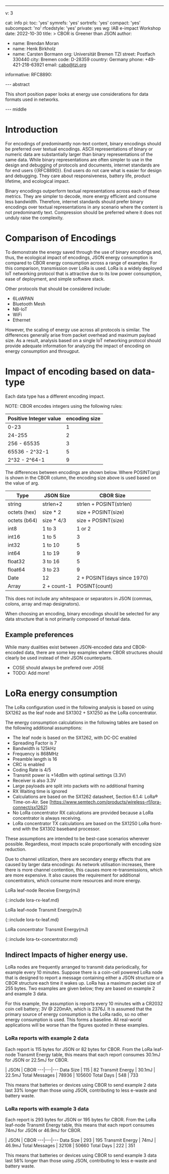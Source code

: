 ---
v: 3

cat: info
pi:
  toc: 'yes'
  symrefs: 'yes'
  sortrefs: 'yes'
  compact: 'yes'
  subcompact: 'no'
  rfcedstyle: 'yes'
  private: yes
wg: IAB e-impact Workshop
date: 2022-10-30
title: >
  CBOR is Greener than JSON
author:
- name: Brendan Moran
- name: Henk Birkholz
- name: Carsten Bormann
  org: Universität Bremen TZI
  street: Postfach 330440
  city: Bremen
  code: D-28359
  country: Germany
  phone: +49-421-218-63921
  email: cabo@tzi.org

informative:
  RFC8890:

--- abstract

This short position paper looks at energy use considerations for
data formats used in networks.

--- middle


# Introduction

For encodings of predominantly non-text content, binary encodings should be preferred over textual encodings. ASCII representations of binary or numeric data are substantially larger than binary representations of the same data. While binary representations are often simpler to use in the design and debugging of protocols and documents, internet standards are for end users {{RFC8890}}. End users do not care what is easier for design and debugging. They care about responsiveness, battery life, product lifetime, and ecological impact.

Binary encodings outperform textual representations across each of these metrics. They are simpler to decode, more energy efficient and consume less bandwidth. Therefore, internet standards should prefer binary encodings over textual representations in any scenario where the content is not predominantly text. Compression should be preferred where it does not unduly raise the complexity.

# Comparison of Encodings

To demonstrate the energy saved through the use of binary encodings and, thus, the ecological impact of encodings, JSON energy consumption is compared to CBOR energy consumption across a range of examples. For this comparison, transmission over LoRa is used. LoRa is a widely deployed IoT networking protocol that is attractive due to its low power consumption, ease of deployment, and simple software stack.

Other protocols that should be considered include:

* 6LoWPAN
* Bluetooth Mesh
* NB-IoT
* WiFi
* Ethernet

However, the scaling of energy use across all protocols is similar. The differences generally arise from packet overhead and maximum payload size. As a result, analysis based on a single IoT networking protocol should provide adequate information for analyzing the impact of encoding on energy consumption and througput.

# Impact of encoding based on data-type

Each data type has a different encoding impact.

NOTE: CBOR encodes integers using the following rules:

Positive Integer value | encoding size
---|---
0-23 | 1
24-255 | 2
256 - 65535 | 3
65536 - 2^32-1 | 5
2^32 - 2^64-1 | 9

The differences between encodings are shown below. Where POSINT(arg) is shown in the CBOR column, the encoding size above is used based on the value of arg.

Type | JSON Size | CBOR Size
---|---|---
string | strlen+2 | strlen + POSINT(strlen)
octets (hex) | size * 2 | size + POSINT(size)
octets (b64) | size * 4/3 | size + POSINT(size)
int8 | 1 to 3 | 1 or 2 |
int16 | 1 to 5 | 3 |
int32 | 1 to 10 | 5 |
int64 | 1 to 19 | 9 |
float32 | 3 to 16 | 5 |
float64 | 3 to 23 | 9 |
Date | 12 | 2 + POSINT(days since 1970)
Array | 2 + count-1  | POSINT(count)

This does not include any whitespace or separators in JSON (commas, colons, array and map designators).

When choosing an encoding, binary encodings should be selected for any data structure that is not primarily composed of textual data. 

## Example preferences

While many dualities exist between JSON-encoded data and CBOR-encoded data, there are some key examples where CBOR structures should clearly be used instead of their JSON counterparts.

* COSE should always be prefered over JOSE
* TODO: Add more!

# LoRa energy consumption

The LoRa configuration used in the following analysis is based on using SX1262 as the leaf node and SX1302 + SX1250 as the LoRa concentrator.

The energy consumption calculations in the following tables are based on the following additional assumptions:

* The leaf node is based on the SX1262, with DC-DC enabled
* Spreading Factor is 7
* Bandwidth is 125kHz
* Frequency is 868MHz
* Preamble length is 16
* CRC is enabled
* Coding Rate is 4/5
* Transmit power is +14dBm with optimal settings (3.3V)
* Receiver is also 3.3V
* Large payloads are split into packets with no additional framing
* RX Waiting time is ignored
* Calculations are based on the SX1262 datasheet, Section 6.1.4: LoRa® Time-on-Air. See [https://www.semtech.com/products/wireless-rf/lora-connect/sx1262]
* No LoRa concentrator RX calculations are provided because a LoRa concentrator is always receiving.
* LoRa concentrator TX calculations are based on the SX1250 LoRa front-end with the SX1302 baseband processor.

These assumptions are intended to be best-case scenarios wherever possible. Regardless, most impacts scale proportionally with encoding size reduction.

Due to channel utilization, there are secondary energy effects that are caused by larger data encodings: As network utilisation increases, there there is more channel contention, this causes more re-transmissions, which are more expensive. It also causes the requirement for additional concentrators, which consume more resources and more energy.

LoRa leaf-node Receive Energy(mJ)

{::include lora-rx-leaf.md}

LoRa leaf-node Transmit Energy(mJ)

{::include lora-tx-leaf.md}

LoRa concentrator Transmit Energy(mJ)

{::include lora-tx-concentrator.md}

## Indirect Impacts of higher energy use.

LoRa nodes are frequently arranged to transmit data periodically, for example every 10 minutes. Suppose there is a coin-cell powered LoRa node that is designed to report a message containing either a JSON structure or a CBOR structure each time it wakes up. LoRa has a maximum packet size of 255 bytes. Two examples are given below; they are based on example 2 and example 3 data.

For this example, the assumption is reports every 10 minutes with a CR2032 coin cell battery; 3V @ 220mAh, which is 2376J. It is assumed that the primary source of energy consumption is the LoRa radio, so no other energy consumption is used. This forms a baseline. All real-world applications will be worse than the figures quoted in these examples.

### LoRa reports with example 2 data

Each report is 115 bytes for JSON or 82 bytes for CBOR. From the LoRa leaf-node Transmit Energy table, this means that each report consumes 30.1mJ for JSON or 22.5mJ for CBOR.

| JSON | CBOR
---|---|---
Data Size | 115 | 82
Transmit Energy | 30.1mJ | 22.5mJ
Total Messages | 78936 | 105600
Total Days | 548 | 733

This means that batteries or devices using CBOR to send example 2 data last 33% longer than those using JSON, contributing to less e-waste and battery waste.

### LoRa reports with example 3 data

Each report is 293 bytes for JSON or 195 bytes for CBOR. From the LoRa leaf-node Transmit Energy table, this means that each report consumes 74mJ for JSON or 46.9mJ for CBOR.

| JSON | CBOR
---|---|---
Data Size | 293 | 195
Transmit Energy | 74mJ | 46.9mJ
Total Messages | 32108 | 50660
Total Days | 222 | 351

This means that batteries or devices using CBOR to send example 3 data last 58% longer than those using JSON, contributing to less e-waste and battery waste.


